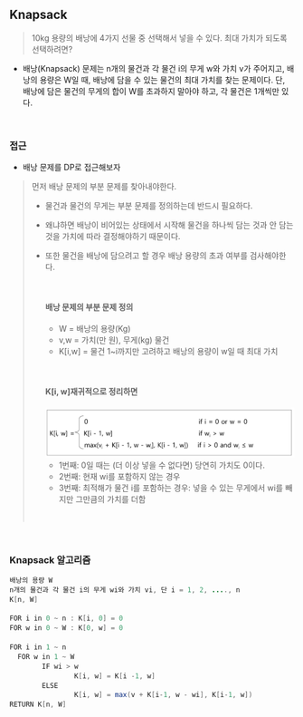 ## Knapsack

> 10kg 용량의 배낭에 4가지 선물 중 선택해서 넣을 수 있다.
> 최대 가치가 되도록 선택하려면?

* 배낭(Knapsack) 문제는 n개의 물건과 각 물건 i의 무게 w와 가치 v가 주어지고, 배낭의 용량은 W일 때, 배낭에 담을 수 있는 물건의 최대 가치를 찾는 문제이다. 단, 배낭에 담은 물건의 무게의 합이 W를 초과하지 말아야 하고, 각 물건은 1개씩만 있다.

​         

### 접근

* 배낭 문제를 DP로 접근해보자

> 먼저 배낭 문제의 부분 문제를 찾아내야한다.
>
> * 물건과 물건의 무게는 부분 문제를 정의하는데 반드시 필요하다.
>
> * 왜냐하면 배낭이 비어있는 상태에서 시작해 물건을 하나씩 담는 것과 안 담는 것을 가치에 따라 결정해야하기 때문이다.
>
> * 또한 물건을 배낭에 담으려고 할 경우 배낭 용량의 초과 여부를 검사해야한다.
>
>   ​        
>
>   #### 배낭 문제의 부분 문제 정의
>
>   * W = 배낭의 용량(Kg)
>   * v,w = 가치(만 원), 무게(kg) 물건
>   * K[i,w] = 물건 1~i까지만 고려하고 배낭의 용량이 w일 때 최대 가치
>
>   ​          
>
>   #### K[i, w]재귀적으로 정리하면
>
>   <img src="algo_dp_knapsack.assets/image-20220331145345053.png" alt="image-20220331145345053" style="zoom:67%;" />
>
>   * 1번째: 0일 때는 (더 이상 넣을 수 없다면) 당연히 가치도 0이다.
>   * 2번째: 현재 wi를 포함하지 않는 경우
>   * 3번째: 최적해가 물건 i를 포함하는 경우: 넣을 수 있는 무게에서 wi를 빼지만 그만큼의 가치를 더함
>
>   ​       

​          

### Knapsack 알고리즘

```java
배낭의 용량 W
n개의 물건과 각 물건 i의 무게 wi와 가치 vi, 단 i = 1, 2, ...., n
K[n, W]
  
FOR i in 0 ~ n : K[i, 0] = 0
FOR w in 0 ~ W : K[0, w] = 0

FOR i in 1 ~ n
  FOR w in 1 ~ W
  		IF wi > w
  				K[i, w] = K[i -1, w]
  		ELSE
  				K[i, w] = max(v + K[i-1, w - wi], K[i-1, w])
RETURN K[n, W]
```

